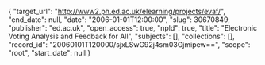 {
  "target_url": "http://www2.ph.ed.ac.uk/elearning/projects/evaf/", 
  "end_date": null, 
  "date": "2006-01-01T12:00:00", 
  "slug": 30670849, 
  "publisher": "ed.ac.uk", 
  "open_access": true, 
  "npld": true, 
  "title": "Electronic Voting Analysis and Feedback for All", 
  "subjects": [], 
  "collections": [], 
  "record_id": "20060101T120000/sjxLSwG92j4sm03Gjmipew==", 
  "scope": "root", 
  "start_date": null
}

